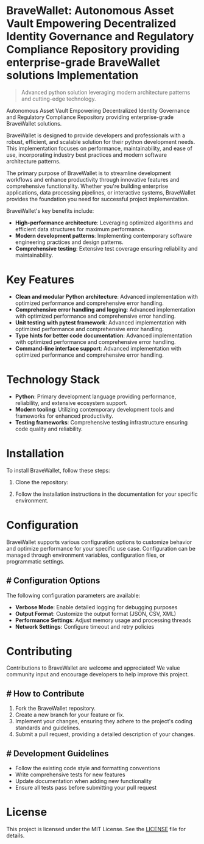 <!-- fallback_BraveWallet_20250803033757_91498 -->

# BraveWallet: Autonomous Asset Vault Empowering Decentralized Identity Governance and Regulatory Compliance Repository providing enterprise-grade BraveWallet solutions Implementation
> Advanced python solution leveraging modern architecture patterns and cutting-edge technology.

Autonomous Asset Vault Empowering Decentralized Identity Governance and Regulatory Compliance Repository providing enterprise-grade BraveWallet solutions.

BraveWallet is designed to provide developers and professionals with a robust, efficient, and scalable solution for their python development needs. This implementation focuses on performance, maintainability, and ease of use, incorporating industry best practices and modern software architecture patterns.

The primary purpose of BraveWallet is to streamline development workflows and enhance productivity through innovative features and comprehensive functionality. Whether you're building enterprise applications, data processing pipelines, or interactive systems, BraveWallet provides the foundation you need for successful project implementation.

BraveWallet's key benefits include:

* **High-performance architecture**: Leveraging optimized algorithms and efficient data structures for maximum performance.
* **Modern development patterns**: Implementing contemporary software engineering practices and design patterns.
* **Comprehensive testing**: Extensive test coverage ensuring reliability and maintainability.

# Key Features

* **Clean and modular Python architecture**: Advanced implementation with optimized performance and comprehensive error handling.
* **Comprehensive error handling and logging**: Advanced implementation with optimized performance and comprehensive error handling.
* **Unit testing with pytest framework**: Advanced implementation with optimized performance and comprehensive error handling.
* **Type hints for better code documentation**: Advanced implementation with optimized performance and comprehensive error handling.
* **Command-line interface support**: Advanced implementation with optimized performance and comprehensive error handling.

# Technology Stack

* **Python**: Primary development language providing performance, reliability, and extensive ecosystem support.
* **Modern tooling**: Utilizing contemporary development tools and frameworks for enhanced productivity.
* **Testing frameworks**: Comprehensive testing infrastructure ensuring code quality and reliability.

# Installation

To install BraveWallet, follow these steps:

1. Clone the repository:


2. Follow the installation instructions in the documentation for your specific environment.

# Configuration

BraveWallet supports various configuration options to customize behavior and optimize performance for your specific use case. Configuration can be managed through environment variables, configuration files, or programmatic settings.

## # Configuration Options

The following configuration parameters are available:

* **Verbose Mode**: Enable detailed logging for debugging purposes
* **Output Format**: Customize the output format (JSON, CSV, XML)
* **Performance Settings**: Adjust memory usage and processing threads
* **Network Settings**: Configure timeout and retry policies

# Contributing

Contributions to BraveWallet are welcome and appreciated! We value community input and encourage developers to help improve this project.

## # How to Contribute

1. Fork the BraveWallet repository.
2. Create a new branch for your feature or fix.
3. Implement your changes, ensuring they adhere to the project's coding standards and guidelines.
4. Submit a pull request, providing a detailed description of your changes.

## # Development Guidelines

* Follow the existing code style and formatting conventions
* Write comprehensive tests for new features
* Update documentation when adding new functionality
* Ensure all tests pass before submitting your pull request

# License

This project is licensed under the MIT License. See the [LICENSE](https://github.com/gary111868/BraveWallet/blob/main/LICENSE) file for details.
